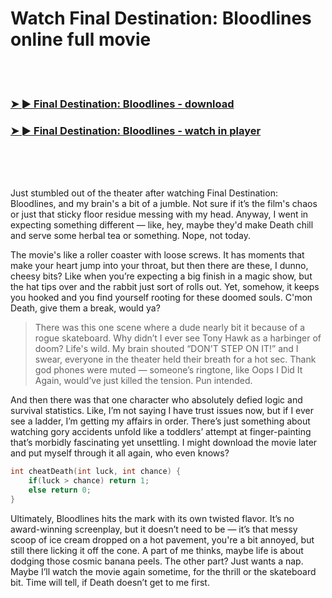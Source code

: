 <h1>Watch Final Destination: Bloodlines online full movie</h1>


<br><br>

<h3><a href="https://Richards-mendpsycharves1971.github.io/bzvmyvoajb/">➤ ► Final Destination: Bloodlines - download</a></h3> 
<h3><a href="https://Richards-mendpsycharves1971.github.io/bzvmyvoajb/">➤ ► Final Destination: Bloodlines - watch in player</a></h3>


<br><br><br>


Just stumbled out of the theater after watching Final Destination: Bloodlines, and my brain's a bit of a jumble. Not sure if it’s the film's chaos or just that sticky floor residue messing with my head. Anyway, I went in expecting something different — like, hey, maybe they'd make Death chill and serve some herbal tea or something. Nope, not today.

The movie's like a roller coaster with loose screws. It has moments that make your heart jump into your throat, but then there are these, I dunno, cheesy bits? Like when you’re expecting a big finish in a magic show, but the hat tips over and the rabbit just sort of rolls out. Yet, somehow, it keeps you hooked and you find yourself rooting for these doomed souls. C'mon Death, give them a break, would ya?

> There was this one scene where a dude nearly bit it because of a rogue skateboard. Why didn’t I ever see Tony Hawk as a harbinger of doom? Life's wild. My brain shouted “DON'T STEP ON IT!” and I swear, everyone in the theater held their breath for a hot sec. Thank god phones were muted — someone’s ringtone, like Oops I Did It Again, would’ve just killed the tension. Pun intended. 

And then there was that one character who absolutely defied logic and survival statistics. Like, I’m not saying I have trust issues now, but if I ever see a ladder, I’m getting my affairs in order. There’s just something about watching gory accidents unfold like a toddlers’ attempt at finger-painting that’s morbidly fascinating yet unsettling. I might download the movie later and put myself through it all again, who even knows?

```c
int cheatDeath(int luck, int chance) {
    if(luck > chance) return 1;
    else return 0;
}
```

Ultimately, Bloodlines hits the mark with its own twisted flavor. It’s no award-winning screenplay, but it doesn’t need to be — it’s that messy scoop of ice cream dropped on a hot pavement, you're a bit annoyed, but still there licking it off the cone. A part of me thinks, maybe life is about dodging those cosmic banana peels. The other part? Just wants a nap. Maybe I’ll watch the movie again sometime, for the thrill or the skateboard bit. Time will tell, if Death doesn’t get to me first.
